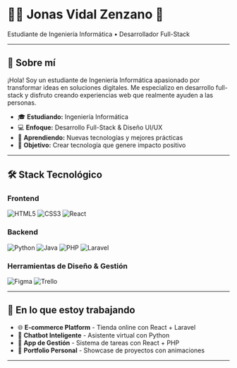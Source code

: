 # 👨‍💻 Jonas Vidal Zenzano 👋

Estudiante de Ingeniería Informática • Desarrollador Full-Stack

---

## 🚀 Sobre mí

¡Hola! Soy un estudiante de Ingeniería Informática apasionado por transformar ideas en soluciones digitales. Me especializo en desarrollo full-stack y disfruto creando experiencias web que realmente ayuden a las personas.

- 🎓 **Estudiando:** Ingeniería Informática
- 💻 **Enfoque:** Desarrollo Full-Stack & Diseño UI/UX
- 🌱 **Aprendiendo:** Nuevas tecnologías y mejores prácticas
- 🎯 **Objetivo:** Crear tecnología que genere impacto positivo

---

## 🛠️ Stack Tecnológico

### **Frontend**
![HTML5](https://img.shields.io/badge/HTML5-E34F26?style=for-the-badge&logo=html5&logoColor=white)
![CSS3](https://img.shields.io/badge/CSS3-1572B6?style=for-the-badge&logo=css3&logoColor=white)
![React](https://img.shields.io/badge/React-20232A?style=for-the-badge&logo=react&logoColor=61DAFB)

### **Backend**
![Python](https://img.shields.io/badge/Python-3776AB?style=for-the-badge&logo=python&logoColor=white)
![Java](https://img.shields.io/badge/Java-ED8B00?style=for-the-badge&logo=openjdk&logoColor=white)
![PHP](https://img.shields.io/badge/PHP-777BB4?style=for-the-badge&logo=php&logoColor=white)
![Laravel](https://img.shields.io/badge/Laravel-FF2D20?style=for-the-badge&logo=laravel&logoColor=white)

### **Herramientas de Diseño & Gestión**
![Figma](https://img.shields.io/badge/Figma-F24E1E?style=for-the-badge&logo=figma&logoColor=white)
![Trello](https://img.shields.io/badge/Trello-0052CC?style=for-the-badge&logo=trello&logoColor=white)

---

## 🎯 En lo que estoy trabajando

- 🌐 **E-commerce Platform** - Tienda online con React + Laravel
- 🤖 **Chatbot Inteligente** - Asistente virtual con Python
- 📱 **App de Gestión** - Sistema de tareas con React + PHP
- 🎨 **Portfolio Personal** - Showcase de proyectos con animaciones

---

